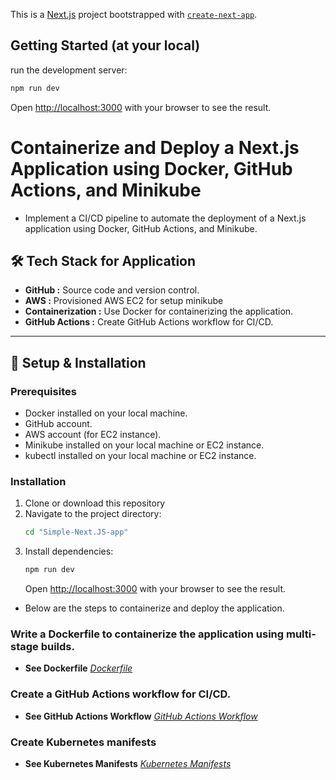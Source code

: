 This is a [Next.js](https://nextjs.org) project bootstrapped with [`create-next-app`](https://nextjs.org/docs/app/api-reference/cli/create-next-app).

## Getting Started (at your local)

run the development server:

```bash
npm run dev
```

Open [http://localhost:3000](http://localhost:3000) with your browser to see the result.



# Containerize and Deploy a Next.js Application using Docker, GitHub Actions, and Minikube
- Implement a CI/CD pipeline to automate the deployment of a Next.js application using Docker, GitHub Actions, and Minikube.


## 🛠️ Tech Stack for Application
- **GitHub :** Source code and version control.
- **AWS :** Provisioned AWS EC2 for setup minikube
- **Containerization :** Use Docker for containerizing the application.
- **GitHub Actions :** Create GitHub Actions workflow for CI/CD.

---

## 📝 Setup & Installation

### Prerequisites
- Docker installed on your local machine.
- GitHub account.
- AWS account (for EC2 instance).
- Minikube installed on your local machine or EC2 instance.
- kubectl installed on your local machine or EC2 instance.

### Installation

1. Clone or download this repository
2. Navigate to the project directory:
   ```bash
   cd "Simple-Next.JS-app"
   ```
3. Install dependencies:
   ```bash
   npm run dev
   ```
   Open [http://localhost:3000](http://localhost:3000) with your browser to see the result.


- Below are the steps to containerize and deploy the application.

### Write a Dockerfile to containerize the application using multi-stage builds.

- <b id="Docker">See Dockerfile</b>
<i>[Dockerfile](https://github.com/Vedansh134/Simple-Next.JS-app/blob/main/workflows/Dockerfile)</i>

### Create a GitHub Actions workflow for CI/CD.

- <b id="GitHub-Actions">See GitHub Actions Workflow</b>
<i>[GitHub Actions Workflow](https://github.com/Vedansh134/Simple-Next.JS-app/blob/main/.github/workflows/main.yml)</i>

### Create Kubernetes manifests

- <b id="Kubernetes">See Kubernetes Manifests</b>
<i>[Kubernetes Manifests](https://github.com/Vedansh134/Simple-Next.JS-app/tree/main/kubernetes)</i>
